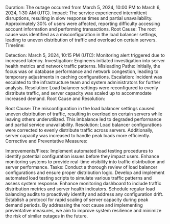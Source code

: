 Duration: The outage occurred from March 5, 2024, 10:00 PM to March 6, 2024, 1:30 AM (UTC).
Impact: The service experienced intermittent disruptions, resulting in slow response times and partial unavailability. Approximately 30% of users were affected, reporting difficulty accessing account information and performing transactions.
Root Cause: The root cause was identified as a misconfiguration in the load balancer settings, leading to uneven distribution of traffic and overload on certain servers.
Timeline:

Detection: March 5, 2024, 10:15 PM (UTC): Monitoring alert triggered due to increased latency.
Investigation: Engineers initiated investigation into server health metrics and network traffic patterns.
Misleading Paths: Initially, the focus was on database performance and network congestion, leading to temporary adjustments in caching configurations.
Escalation: Incident was escalated to the infrastructure team and system administrators for further analysis.
Resolution: Load balancer settings were reconfigured to evenly distribute traffic, and server capacity was scaled up to accommodate increased demand.
Root Cause and Resolution:

Root Cause: The misconfiguration in the load balancer settings caused uneven distribution of traffic, resulting in overload on certain servers while leaving others underutilized. This imbalance led to degraded performance and partial service unavailability.
Resolution: Load balancer configurations were corrected to evenly distribute traffic across servers. Additionally, server capacity was increased to handle peak loads more efficiently.
Corrective and Preventative Measures:

Improvements/Fixes:
Implement automated load testing procedures to identify potential configuration issues before they impact users.
Enhance monitoring systems to provide real-time visibility into traffic distribution and server performance.
Tasks:
Conduct a thorough review of load balancer configurations and ensure proper distribution logic.
Develop and implement automated load testing scripts to simulate various traffic patterns and assess system response.
Enhance monitoring dashboard to include traffic distribution metrics and server health indicators.
Schedule regular load balancing audits to proactively identify and address any configuration drift.
Establish a protocol for rapid scaling of server capacity during peak demand periods.
By addressing the root cause and implementing preventative measures, we aim to improve system resilience and minimize the risk of similar outages in the future.

